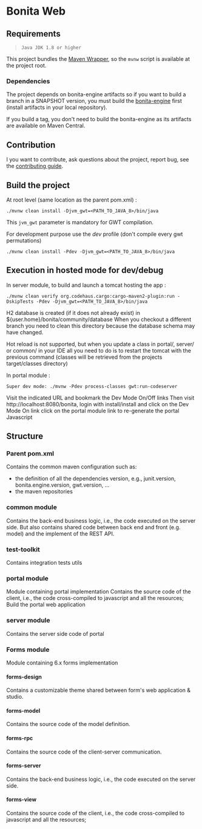 # Bonita Web #


## Requirements

>     Java JDK 1.8 or higher

This project bundles the [Maven Wrapper](https://github.com/takari/maven-wrapper), so the `mvnw` script is available at the project root.

### Dependencies

The project depends on bonita-engine artifacts so if you want to build a branch in a SNAPSHOT version, you must build the [bonita-engine](https://github.com/bonitasoft/bonita-engine) first (install artifacts in your local repository).

If you build a tag, you don't need to build the bonita-engine as its artifacts are available on Maven Central.

## Contribution

I you want to contribute, ask questions about the project, report bug, see the [contributing guide](https://github.com/bonitasoft/bonita-developer-resources/blob/master/CONTRIBUTING.MD).



## Build the project ##

At root level (same location as the parent pom.xml) :
    
    ./mvnw clean install -Djvm_gwt=<PATH_TO_JAVA_8>/bin/java

This `jvm_gwt` parameter is mandatory for GWT compilation.

For development purpose use the *dev* profile (don't compile every gwt permutations)
    
    ./mvnw clean install -Pdev -Djvm_gwt=<PATH_TO_JAVA_8>/bin/java

## Execution in hosted mode for dev/debug ##
In server module, to build and launch a tomcat hosting the app :

    ./mvnw clean verify org.codehaus.cargo:cargo-maven2-plugin:run -DskipTests -Pdev -Djvm_gwt=<PATH_TO_JAVA_8>/bin/java

H2 database is created (if it does not already exist) in ${user.home}/bonita/community/database
When you checkout a different branch you need to clean this directory because the database schema may have changed.

Hot reload is not supported, but when you update a class in portal/, server/ or common/ in your IDE all you need to do is to restart the tomcat with the previous command (classes will be retrieved from the projects target/classes directory)
    
In portal module :
    
    Super dev mode: ./mvnw -Pdev process-classes gwt:run-codeserver

Visit the indicated URL and bookmark the Dev Mode On/Off links
Then visit http://localhost:8080/bonita, login with install/install and click on the Dev Mode On link
click on the portal module link to re-generate the portal Javascript
    
## Structure ##

### Parent pom.xml ###
Contains the common maven configuration such as:
- the definition of all the dependencies version, e.g., junit.version, bonita.engine.version, gwt.version, ...
- the maven repositories

### common module ###
Contains the back-end business logic, i.e., the code executed on the server side. But also contains shared code between back end and front (e.g. model) and the implement of the REST API. 

### test-toolkit
Contains integration tests utils

### portal module
Module containing portal implementation
Contains the source code of the client, i.e., the code cross-compiled to javascript and all the resources; 
Build the portal web application

### server module
Contains the server side code of portal
	
### Forms module ###
Module containing 6.x forms implementation

#### forms-design
Contains a customizable theme shared between form's web application & studio.

#### forms-model
Contains the source code of the model definition.
	
#### forms-rpc
Contains the source code of the client-server communication.

#### forms-server
Contains the back-end business logic, i.e., the code executed on the server side.

#### forms-view
Contains the source code of the client, i.e., the code cross-compiled to javascript and all the resources; 